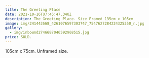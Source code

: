 ```yaml
---
title: The Greeting Place
date: 2021-10-16T07:45:47.340Z
description: The Greeting Place. Size Framed 135cm x 105cm
image: img/241443668_4261076597303747_7547627284234325350_n.jpg
gallery:
  - img/inbound2746687046592968515.jpg
price: SOLD.
---
```

105cm x 75cm. Unframed size.